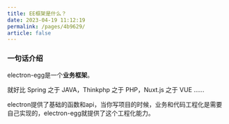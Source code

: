 ```yaml
---
title: EE框架是什么？
date: 2023-04-19 11:12:19
permalink: /pages/4b9629/
article: false
---
```


###  一句话介绍

electron-egg是一个**业务框架**。

就好比 Spring 之于 JAVA，Thinkphp 之于 PHP，Nuxt.js 之于 VUE ......

electron提供了基础的函数和api，当你写项目的时候，业务和代码工程化是需要自己实现的，electron-egg就提供了这个工程化能力。